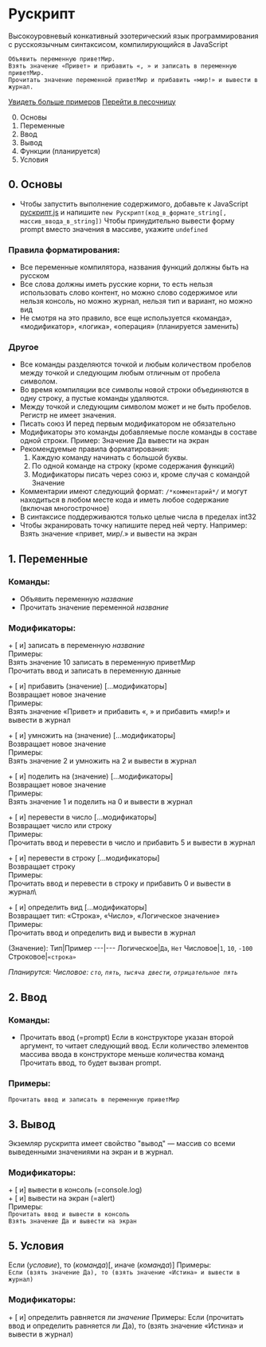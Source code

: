 # Рускрипт
Высокоуровневый конкативный эзотерический язык программирования с русскоязычным синтаксисом, компилирующийся в JavaScript

```
Объявить переменную приветМир.
Взять значение «Привет» и прибавить «, » и записать в переменную приветМир.
Прочитать значение переменной приветМир и прибавить «мир!» и вывести в журнал.
```

[Увидеть больше примеров](https://github.com/VityaSchel/ruscript/tree/master/примеры/)
[Перейти в песочницу](https://vityaschel.github.io/ruscript/demo.html)

0. Основы
1. Переменные
2. Ввод
3. Вывод
4. Функции (планируется)
5. Условия

## 0. Основы
- Чтобы запустить выполнение содержимого, добавьте к JavaScript [рускрипт.js](/рускрипт/рускрипт.js) и напишите `new Рускрипт(код_в_формате_string[, массив_ввода_в_string])`
Чтобы принудительно вывести форму prompt вместо значения в массиве, укажите `undefined`
### Правила форматирования:
- Все переменные компилятора, названия функций должны быть на русском
- Все слова должны иметь русские корни, то есть нельзя использовать слово контент, но можно слово содержимое или нельзя консоль, но можно журнал, нельзя тип и вариант, но можно вид
- Не смотря на это правило, все еще используется «команда», «модификатор», «логика», «операция» (планируется заменить)
### Другое
- Все команды разделяются точкой и любым количеством пробелов между точкой и следующим любым отличным от пробела символом.
- Во время компиляции все символы новой строки объединяются в одну строку, а пустые команды удаляются.
- Между точкой и следующим символом может и не быть пробелов. Регистр не имеет значения.
- Писать союз И перед первым модификатором не обязательно
- Модификаторы это команды добавляемые после команды в составе одной строки. Пример: Значение Да вывести на экран
- Рекомендуемые правила форматирования:
  1. Каждую команду начинать с большой буквы.
  2. По одной команде на строку (кроме содержания функций)
  3. Модификаторы писать через союз и, кроме случая с командой Значение
- Комментарии имеют следующий формат: `/*комментарий*/` и могут находиться в любом месте кода и иметь любое содержание (включая многострочное)
- В синтаксисе поддерживаются только целые числа в пределах int32
- Чтобы экранировать точку напишите перед ней черту. Например: Взять значение «привет, мир/.» и вывести на экран

## 1. Переменные
### Команды:
- Объявить переменную *название*
- Прочитать значение переменной *название*


### Модификаторы:
  \+ [ и] записать в переменную *название*\
    Примеры:\
      Взять значение 10 записать в переменную приветМир\
      Прочитать ввод и записать в переменную данные

  \+ [ и] прибавить (значение) [...модификаторы]\
    Возвращает новое значение\
      Примеры:\
        Взять значение «Привет» и прибавить «, » и прибавить «мир!» и вывести в журнал

   \+ [ и] умножить на (значение) [...модификаторы]\
    Возвращает новое значение\
      Примеры:\
        Взять значение 2 и умножить на 2 и вывести в журнал

   \+ [ и] поделить на (значение) [...модификаторы]\
    Возвращает новое значение\
      Примеры:\
        Взять значение 1 и поделить на 0 и вывести в журнал

  \+ [ и] перевести в число [...модификаторы]\
    Возвращает число или строку\
      Примеры:\
        Прочитать ввод и перевести в число и прибавить 5 и вывести в журнал

  \+ [ и] перевести в строку [...модификаторы]\
    Возвращает строку\
      Примеры:\
        Прочитать ввод и перевести в строку и прибавить 0 и вывести в журнал\

  \+ [ и] определить вид [...модификаторы]\
    Возвращает тип: «Строка», «Число», «Логическое значение»\
      Примеры:\
        Прочитать ввод и определить вид и вывести в журнал

  (Значение):
  Тип|Пример
  ---|---
  Логическое|`Да`, `Нет`
  Числовое|`1`, `10`, `-100`
  Строковое|`«строка»`

  *Планирутся: Числовое: `сто`, `пять`, `тысяча двести`, `отрицательное пять`*


## 2. Ввод
### Команды:
- Прочитать ввод (=prompt)
  Если в конструкторе указан второй аргумент, то читает следующий ввод.
  Если количество элементов массива ввода в конструкторе меньше количества команд Прочитать ввод,
  то будет вызван prompt.

### Примеры:
  `Прочитать ввод и записать в переменную приветМир`

## 3. Вывод
Экземляр рускрипта имеет свойство "вывод" — массив со всеми выведенными значениями на экран и в журнал.

### Модификаторы:
  \+ [ и] вывести в консоль (=console.log)\
  \+ [ и] вывести на экран (=alert)\
  Примеры:\
    `Прочитать ввод и вывести в консоль`\
    `Взять значение Да и вывести на экран`


## 5. Условия
Если (*условие*), то (*команда*)[, иначе (*команда*)]
Примеры:\
  `Если (взять значение Да), то (взять значение «Истина» и вывести в журнал)`

### Модификаторы:

  \+ [ и] определить равняется ли *значение*
  Примеры:
    Если (прочитать ввод и определить равняется ли Да), то (взять значение «Истина» и вывести в журнал)
